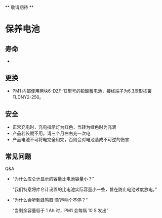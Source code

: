 ** 敬请期待 **

# 保养电池


## 寿命

* 

## 更换

* PM1 内部使用两块6-DZF-12型号的铅酸蓄电池，接线端子为6.3旗形插簧FLDNY2-250。

## 安全

* 正常充电时，充电指示灯为红色，当转为绿色时为充满
* 产品若长期不用，请三个月左右充一次电
* 产品电池不可将电完全用完，否则会对电池造成不可逆的伤害

## 常见问题

Q&A

* “为什么库仑计显示的容量比电池容量小？”
  
  “我们特意将库仑计设置的比电池实际容量小一些，旨在防止电池过度放电。”

* “为什么会听到蜂鸣器‘滴’声响个不停？”

  “当剩余容量低于 1 Ah 时，PM1 会每隔 10 S 发出”

